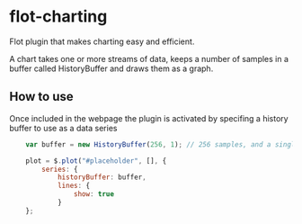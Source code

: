 # flot-charting

Flot plugin that makes charting easy and efficient.

A chart takes one or more streams of data, keeps a number of samples in a buffer called HistoryBuffer and
draws them as a graph.

How to use
----------

Once included in the webpage the plugin is activated by specifing a history buffer to use as a data series

```javascript
    var buffer = new HistoryBuffer(256, 1); // 256 samples, and a single data serie.

    plot = $.plot("#placeholder", [], {
        series: {
            historyBuffer: buffer,
            lines: {
                show: true
            }
    };
```
    
